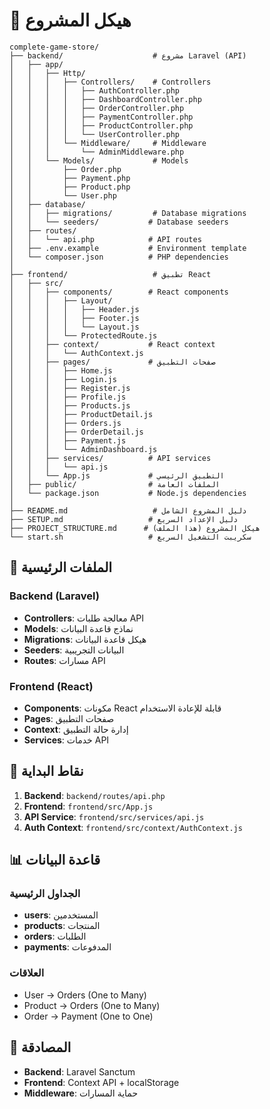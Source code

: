 # 📁 هيكل المشروع

```
complete-game-store/
├── backend/                    # مشروع Laravel (API)
│   ├── app/
│   │   ├── Http/
│   │   │   ├── Controllers/    # Controllers
│   │   │   │   ├── AuthController.php
│   │   │   │   ├── DashboardController.php
│   │   │   │   ├── OrderController.php
│   │   │   │   ├── PaymentController.php
│   │   │   │   ├── ProductController.php
│   │   │   │   └── UserController.php
│   │   │   └── Middleware/     # Middleware
│   │   │       └── AdminMiddleware.php
│   │   └── Models/             # Models
│   │       ├── Order.php
│   │       ├── Payment.php
│   │       ├── Product.php
│   │       └── User.php
│   ├── database/
│   │   ├── migrations/         # Database migrations
│   │   └── seeders/           # Database seeders
│   ├── routes/
│   │   └── api.php            # API routes
│   ├── .env.example           # Environment template
│   └── composer.json          # PHP dependencies
│
├── frontend/                   # تطبيق React
│   ├── src/
│   │   ├── components/        # React components
│   │   │   ├── Layout/
│   │   │   │   ├── Header.js
│   │   │   │   ├── Footer.js
│   │   │   │   └── Layout.js
│   │   │   └── ProtectedRoute.js
│   │   ├── context/           # React context
│   │   │   └── AuthContext.js
│   │   ├── pages/             # صفحات التطبيق
│   │   │   ├── Home.js
│   │   │   ├── Login.js
│   │   │   ├── Register.js
│   │   │   ├── Profile.js
│   │   │   ├── Products.js
│   │   │   ├── ProductDetail.js
│   │   │   ├── Orders.js
│   │   │   ├── OrderDetail.js
│   │   │   ├── Payment.js
│   │   │   └── AdminDashboard.js
│   │   ├── services/          # API services
│   │   │   └── api.js
│   │   └── App.js             # التطبيق الرئيسي
│   ├── public/                # الملفات العامة
│   └── package.json           # Node.js dependencies
│
├── README.md                   # دليل المشروع الشامل
├── SETUP.md                   # دليل الإعداد السريع
├── PROJECT_STRUCTURE.md      # هيكل المشروع (هذا الملف)
└── start.sh                   # سكريبت التشغيل السريع
```

## 🔧 الملفات الرئيسية

### Backend (Laravel)

- **Controllers**: معالجة طلبات API
- **Models**: نماذج قاعدة البيانات
- **Migrations**: هيكل قاعدة البيانات
- **Seeders**: البيانات التجريبية
- **Routes**: مسارات API

### Frontend (React)

- **Components**: مكونات React قابلة للإعادة الاستخدام
- **Pages**: صفحات التطبيق
- **Context**: إدارة حالة التطبيق
- **Services**: خدمات API

## 🚀 نقاط البداية

1. **Backend**: `backend/routes/api.php`
2. **Frontend**: `frontend/src/App.js`
3. **API Service**: `frontend/src/services/api.js`
4. **Auth Context**: `frontend/src/context/AuthContext.js`

## 📊 قاعدة البيانات

### الجداول الرئيسية

- **users**: المستخدمين
- **products**: المنتجات
- **orders**: الطلبات
- **payments**: المدفوعات

### العلاقات

- User → Orders (One to Many)
- Product → Orders (One to Many)
- Order → Payment (One to One)

## 🔐 المصادقة

- **Backend**: Laravel Sanctum
- **Frontend**: Context API + localStorage
- **Middleware**: حماية المسارات

